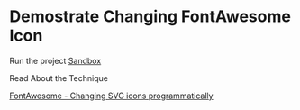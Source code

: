 # Demostrate Changing FontAwesome Icon

Run the project
[Sandbox](https://codesandbox.io/s/eager-gates-dp26m)

Read About the Technique

[FontAwesome - Changing SVG icons programmatically](https://themightyprogrammer.dev/snippet/changing-svg-icon)
